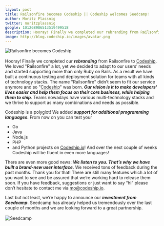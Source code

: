 ```yaml
---
layout: post
title: Railsonfire becomes Codeship || Codeship welcomes Seedcamp!
author: Moritz Plassnig
twitter: moritzplassnig
google: 101268986513519499518
description: Hooray! Finally we completed our rebranding from Railsonfire to Codeship. Furthermore we're happy to announce our investment form Seedcamp.
image: http://blog.codeship.io/images/avatar.png
---
```


![Railsonfire becomes Codeship](http://blog.codeship.io/images/rebranding/rebranding.png "Railsonfire becomes Codeship")
</br></br>
Hooray! Finally we completed our ***rebranding*** from Railsonfire to [Codeship](https://www.codeship.io). We loved "Railsonfire" a lot, yet we decided to adapt to our users’ needs and started supporting more than only Ruby on Rails.
As a result we have built a continuous testing and deployment solution for teams with all kinds of technology stacks. The name "Railsonfire" didn’t seem to fit our service anymore and so "[Codeship](https://www.codeship.io)" was born. ***Our vision is it to make developers' lives easier and help them focus on their core business, while helping them to _ship_***. Teams nowadays have various multi-technology stacks and we thrive to support as many combinations and needs as possible.

Codeship is a polyglot!
We added ***support for additional programming languages***. From now on you can test your
* Go
* Java
* Node.js
* PHP
* and Python
projects on [Codeship.io](https://www.codeship.io)! And over the next couple of weeks Codeship will be fluent in even more languages!

There are even more good news: ***We listen to you. That’s why we have built a brand-new user interface***.
We received tons of feedback during the past months. Thank you for that! There are still many features which a lot of you want to see and be assured that we’re working hard to release them soon. If you have feedback, suggestions or just want to say “hi” please don’t hesitate to contact me via [mo@codeship.io](mailto:mo@codeship.io).

Last but not least, we’re happy to announce our ***investment from Seedcamp***. Seedcamp has already helped us tremendously over the last couple of months and we are looking forward to a great partnership.
</br></br>
![Seedcamp](http://blog.codeship.io/images/rebranding/seedcamp.png "Seedcamp")
